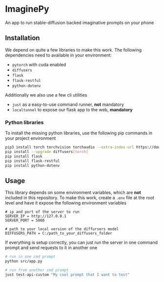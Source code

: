 # ImaginePy

An app to run stable-diffusion backed imaginative prompts on your phone

## Installation

We depend on quite a few libraries to make this work. The following dependencies need to available in your environment:

  - `pytorch` with cuda enabled
  - `diffusers`
  - `flask`
  - `flask-restful`
  - `python-dotenv`

Additionally we also use a few cli utilities

  - `just` as a easy-to-use command runner, **not** mandatory
  - `localtunnel` to expose our flask app to the web, **mandatory**
  
### Python libraries

To install the missing python libraries, use the following pip commands in your project environment

```sh
pip3 install torch torchvision torchaudio --extra-index-url https://download.pytorch.org/whl/cu117
pip install --upgrade diffusers[torch]
pip install flask
pip install flask-restful
pip install python-dotenv
```
  
## Usage

This library depends on some environment variables, which are **not** included in this repository.
To make this work, create a `.env` file at the root level and have it expose the following environment variables

```dotenv
# ip and port of the server to run
SERVER_IP = http://127.0.0.1
SERVER_PORT = 5000

# path to your local version of the diffursers model
DIFFUSERS_PATH = C:/path_to_your_diffusers_folder
``` 

If everything is setup correctly, you can just run the server in one command prompt and send requests to it in another one

```sh
# run in one cmd prompt
python src/app.py  

# run from another cmd prompt
just test-api-custom "My cool prompt that I want to test"
```

